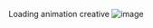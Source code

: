 Loading animation creative 
![image](https://github.com/html-css-jss-100-project-for-beginners/HTML-CSS-JAVA-100-project/assets/160144932/8b14a685-f9fc-471c-983b-4ff4ff7bd275)
